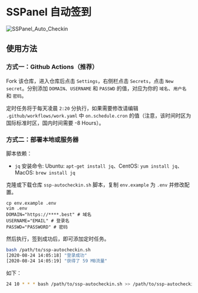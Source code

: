 # SSPanel 自动签到

![SSPanel_Auto_Checkin](https://github.com/isecret/sspanel-autocheckin/workflows/SSPanel_Auto_Checkin/badge.svg)

## 使用方法

### 方式一：Github Actions（推荐）

Fork 该仓库，进入仓库后点击 `Settings`，右侧栏点击 `Secrets`，点击 `New secret`。分别添加 `DOMAIN`、`USERNAME` 和 `PASSWD` 的值，对应为你的 `域名`、`用户名` 和 `密码`。

定时任务将于每天凌晨 `2:20` 分执行，如果需要修改请编辑 `.github/workflows/work.yaml` 中 `on.schedule.cron` 的值（注意，该时间时区为国际标准时区，国内时间需要 -8 Hours）。

### 方式二：部署本地或服务器

脚本依赖：
- `jq` 安装命令: Ubuntu: `apt-get install jq`、CentOS: `yum install jq`、MacOS: `brew install jq`

克隆或下载仓库 `ssp-autocheckin.sh` 脚本，复制 `env.example` 为 `.env` 并修改配置。

```
cp env.example .env
vim .env
DOMAIN="https://****.best" # 域名
USERNAME="EMAIL" # 登录名
PASSWD="PASSWORD" # 密码
```

然后执行，签到成功后，即可添加定时任务。

```bash
bash /path/to/ssp-autocheckin.sh
[2020-08-24 14:05:18] "登录成功"
[2020-08-24 14:05:19] "获得了 59 MB流量"
```

如下：

```bash
24 10 * * * bash /path/to/ssp-autocheckin.sh >> /path/to/ssp-autocheckin.log 2>&1
```



